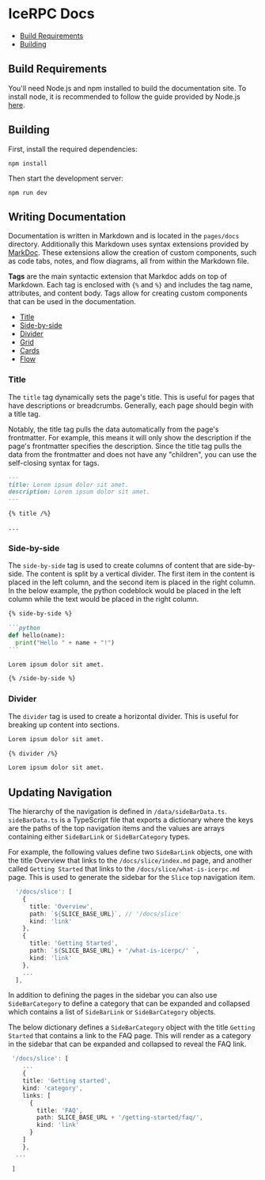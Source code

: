 # IceRPC Docs

- [Build Requirements](#build-requirements)
- [Building](#building)

## Build Requirements

You'll need Node.js and npm installed to build the documentation site. To install node, it is recommended to follow
the guide provided by Node.js [here](https://nodejs.org/en/download/package-manager/#macos).

## Building

First, install the required dependencies:

```
npm install
```

Then start the development server:

```
npm run dev
```

## Writing Documentation

Documentation is written in Markdown and is located in the `pages/docs` directory. Additionally this Markdown uses
syntax extensions provided by [MarkDoc](https://markdoc.dev/docs/getting-started). These extensions allow the creation
of custom components, such as code tabs, notes, and flow diagrams, all from within the Markdown file.

**Tags** are the main syntactic extension that Markdoc adds on top of Markdown. Each tag is enclosed with `{%` and `%}`
and includes the tag name, attributes, and content body. Tags allow for creating custom components that can
be used in the documentation.

- [Title](#title)
- [Side-by-side](#side-by-side)
- [Divider](#divider)
- [Grid](#grid)
- [Cards](#cards)
- [Flow](#flow)

### Title

The `title` tag dynamically sets the page's title. This is useful for pages that have descriptions or breadcrumbs.
Generally, each page should begin with a title tag.

Notably, the title tag pulls the data automatically from the page's frontmatter. For example, this means it will only
show the description if the page's frontmatter specifies the description. Since the title tag pulls the data from the
frontmatter and does not have any "children", you can use the self-closing syntax for tags.

```markdown
---
title: Lorem ipsum dolor sit amet.
description: Lorem ipsum dolor sit amet.
---

{% title /%}

...
```

### Side-by-side

The `side-by-side` tag is used to create columns of content that are side-by-side. The content is split by a vertical
divider. The first item in the content is placed in the left column, and the second item is placed in the right column.
In the below example, the python codeblock would be placed in the left column while the text would be placed in the
right column.

````markdown
{% side-by-side %}

```python
def hello(name):
  print("Hello " + name + "!")
```

Lorem ipsum dolor sit amet.

{% /side-by-side %}
````

### Divider

The `divider` tag is used to create a horizontal divider. This is useful for breaking up content into sections.

```markdown
Lorem ipsum dolor sit amet.

{% divider /%}

Lorem ipsum dolor sit amet.
```

## Updating Navigation

The hierarchy of the navigation is defined in `/data/sideBarData.ts`. `sideBarData.ts` is a TypeScript file that exports
a dictionary where the keys are the paths of the top navigation items and the values are arrays containing either
`SideBarLink` or `SideBarCategory` types.

For example, the following values define two `SideBarLink` objects, one with the title Overview that links to
the `/docs/slice/index.md` page, and another called `Getting Started` that links to the `/docs/slice/what-is-icerpc.md`
page. This is used to generate the sidebar for the `Slice` top navigation item.

```TypeScript
  '/docs/slice': [
    {
      title: 'Overview',
      path: `${SLICE_BASE_URL}`, // '/docs/slice'
      kind: 'link'
    },
    {
      title: 'Getting Started',
      path: `${SLICE_BASE_URL} + '/what-is-icerpc/' `,
      kind: 'link'
    },
    ...
  ],

```

In addition to defining the pages in the sidebar you can also use `SideBarCategory` to define a category that can be
expanded and collapsed which contains a list of `SideBarLink` or `SideBarCategory` objects.

The below dictionary defines a `SideBarCategory` object with the title `Getting Started` that contains a link to the
FAQ page. This will render as a category in the sidebar that can be expanded and collapsed to reveal the FAQ link.

```TypeScript
 '/docs/slice': [
    ...
    {
    title: 'Getting started',
    kind: 'category',
    links: [
      {
        title: 'FAQ',
        path: SLICE_BASE_URL + '/getting-started/faq/',
        kind: 'link'
      }
    ]
    },
  ...

 ]
```
